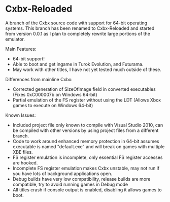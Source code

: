Cxbx-Reloaded
=============

A branch of the Cxbx source code with support for 64-bit operating systems. 
This branch has been renamed to Cxbx-Reloaded and started from version 0.0.1 as I plan to completely rewrite large portions of the emulator.

Main Features:
- 64-bit support!
- Able to boot and get ingame in Turok Evolution, and Futurama.  
- May work with other titles, I have not yet tested much outside of these.

Differences from mainline Cxbx:
- Corrected generation of SizeOfImage field in converted executables (Fixes 0xC000007b on Windows 64-bit)
- Partial emulation of the FS register without using the LDT (Allows Xbox games to execute on Windows 64-bit) 

Known Issues:
- Included project file only known to compile with Visual Studio 2010, can be compiled with other versions by using project files from a different branch.
- Code to work around enhanced memory protection in 64-bit assumes executable is named "default.exe" and will break on games with multiple XBE files.
- FS register emulation is incomplete, only essential FS register accesses are hooked.
- Incomplete FS register emulation makes Cxbx unstable, may not run if you have lots of background applications open.
- Debug builds have very low compatibility, release builds are more compatible, try to avoid running games in Debug mode
- All titles crash if console output is enabled, disabling it allows games to boot.

